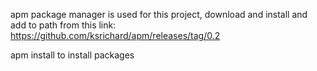 apm package manager is used for this project, download and install and add to path from this link:
https://github.com/ksrichard/apm/releases/tag/0.2

apm install to install packages
